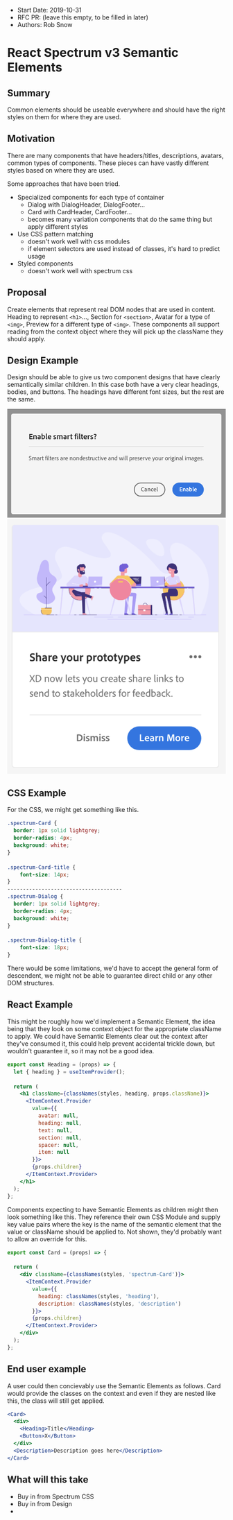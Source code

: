 - Start Date: 2019-10-31
- RFC PR: (leave this empty, to be filled in later)
- Authors: Rob Snow

# React Spectrum v3 Semantic Elements

## Summary

Common elements should be useable everywhere and should have the right styles on them for where they are used.

## Motivation

There are many components that have headers/titles, descriptions, avatars, common types of components.
These pieces can have vastly different styles based on where they are used.

Some approaches that have been tried.

  - Specialized components for each type of container
    - Dialog with DialogHeader, DialogFooter...
    - Card with CardHeader, CardFooter...
    - becomes many variation components that do the same thing but apply different styles
  - Use CSS pattern matching
    - doesn't work well with css modules
    - if element selectors are used instead of classes, it's hard to predict usage
  - Styled components
    - doesn't work well with spectrum css

## Proposal

Create elements that represent real DOM nodes that are used in content.
Heading to represent `<h1>`..., Section for `<section>`, Avatar for a type of `<img>`, Preview for a different type of `<img>`.
These components all support reading from the context object where they will pick up the className they should apply.

## Design Example

Design should be able to give us two component designs that have clearly semantically similar children.
In this case both have a very clear headings, bodies, and buttons.
The headings have different font sizes, but the rest are the same.

![Image of Dialog](images/semantic-elements/Dialog.png)
![Image of Card](images/semantic-elements/Card.png)


## CSS Example

For the CSS, we might get something like this.
```css
.spectrum-Card {
  border: 1px solid lightgrey;
  border-radius: 4px;
  background: white;
}

.spectrum-Card-title {
    font-size: 14px;
}
-------------------------------------
.spectrum-Dialog {
  border: 1px solid lightgrey;
  border-radius: 4px;
  background: white;
}

.spectrum-Dialog-title {
    font-size: 18px;
}
```
There would be some limitations, we'd have to accept the general form of descendent, we might not be able to guarantee direct child or any other DOM structures.

## React Example

This might be roughly how we'd implement a Semantic Element, the idea being that they look on some context object for the appropriate className to apply.
We could have Semantic Elements clear out the context after they've consumed it, this could help prevent accidental trickle down, but wouldn't guarantee it, so it may not be a good idea.

```jsx
export const Heading = (props) => {
  let { heading } = useItemProvider();

  return (
    <h1 className={classNames(styles, heading, props.className)}>
      <ItemContext.Provider
        value={{
          avatar: null,
          heading: null,
          text: null,
          section: null,
          spacer: null,
          item: null
        }}>
        {props.children}
      </ItemContext.Provider>
    </h1>
  );
};
```

Components expecting to have Semantic Elements as children might then look something like this.
They reference their own CSS Module and supply key value pairs where the key is the name of the semantic element that the value or className should be applied to.
Not shown, they'd probably want to allow an override for this.

```jsx
export const Card = (props) => {

  return (
    <div className={classNames(styles, 'spectrum-Card')}>
      <ItemContext.Provider
        value={{
          heading: classNames(styles, 'heading'),
          description: classNames(styles, 'description')
        }}>
        {props.children}
      </ItemContext.Provider>
    </div>
  );
};
```

## End user example

A user could then concievably use the Semantic Elements as follows.
Card would provide the classes on the context and even if they are nested like this, the class will still get applied.

```jsx
<Card>
  <div>
    <Heading>Title</Heading>
    <Button>X</Button>
  </div>
  <Description>Description goes here</Description>
</Card>
```


## What will this take

 - Buy in from Spectrum CSS
 - Buy in from Design
 - 
